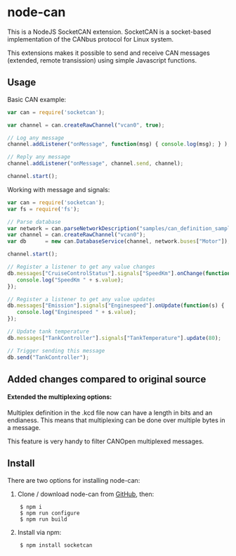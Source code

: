 node-can
========

This is a NodeJS SocketCAN extension. SocketCAN is a socket-based implementation of the CANbus protocol for Linux system.

This extensions makes it possible to send and receive CAN messages (extended, remote transission) using simple Javascript functions.

Usage
-----

Basic CAN example:
```javascript
var can = require('socketcan');

var channel = can.createRawChannel("vcan0", true);

// Log any message
channel.addListener("onMessage", function(msg) { console.log(msg); } );

// Reply any message
channel.addListener("onMessage", channel.send, channel);

channel.start();
```

Working with message and signals:
```javascript
var can = require('socketcan');
var fs = require('fs');

// Parse database
var network = can.parseNetworkDescription("samples/can_definition_sample.kcd");
var channel = can.createRawChannel("vcan0");
var db      = new can.DatabaseService(channel, network.buses["Motor"]);

channel.start();

// Register a listener to get any value changes
db.messages["CruiseControlStatus"].signals["SpeedKm"].onChange(function(s) {
   console.log("SpeedKm " + s.value);
});

// Register a listener to get any value updates
db.messages["Emission"].signals["Enginespeed"].onUpdate(function(s) {
   console.log("Enginespeed " + s.value);
});

// Update tank temperature
db.messages["TankController"].signals["TankTemperature"].update(80);

// Trigger sending this message
db.send("TankController");
```

Added changes compared to original source
-------

#### Extended the multiplexing options:

Multiplex definition in the .kcd file now can have a length in bits and an endianess. This means that multiplexing can be done over multiple bytes in a message.

This feature is very handy to filter CANOpen multiplexed messages.

Install
-------

There are two options for installing node-can:

1. Clone / download node-can from [GitHub](https://github.com/sebi2k1/node-can),
   then:

```shell
    $ npm i
    $ npm run configure
    $ npm run build
```

2. Install via npm:

```shell
    $ npm install socketcan
```
